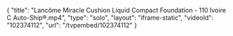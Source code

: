 {
    "title": "Lanc&ocirc;me Miracle Cushion Liquid Compact Foundation - 110 Ivoire C Auto-Ship&reg;.mp4",
    "type": "solo",
    "layout": "iframe-static",
    "videoId": "102374112",
    "url": "\/tvpembed\/102374112"
}